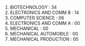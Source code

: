 1. BIOTECHNOLOGY :                          34
2. ELECTRONICS AND COMM B :       14
3. COMPUTER SCIENCE :                    06  
4. ELECTRONICS AND COMM A :       00 
5. MECHANICAL :                                 00
6. MECHANICAL AUTOMOBILE :        00
7. MECHANICAL PRODUCTION :        00
